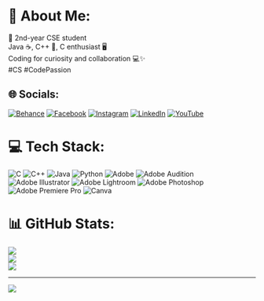# 💫 About Me:
👋 2nd-year CSE student<br>Java ☕, C++ 🚀, C enthusiast 🖥️<br>Coding for curiosity and collaboration 💻✨<br>#CS #CodePassion


## 🌐 Socials:
[![Behance](https://img.shields.io/badge/Behance-1769ff?logo=behance&logoColor=white)](https://behance.net/mahmoudhasan13) [![Facebook](https://img.shields.io/badge/Facebook-%231877F2.svg?logo=Facebook&logoColor=white)](https://facebook.com/mhbaws) [![Instagram](https://img.shields.io/badge/Instagram-%23E4405F.svg?logo=Instagram&logoColor=white)](https://instagram.com/mhbaws) [![LinkedIn](https://img.shields.io/badge/LinkedIn-%230077B5.svg?logo=linkedin&logoColor=white)](https://linkedin.com/in/mahmoud-hussain-a2a519245) [![YouTube](https://img.shields.io/badge/YouTube-%23FF0000.svg?logo=YouTube&logoColor=white)](https://youtube.com/@UCsJLfAAGY9RfEPK06aB-n7w) 

# 💻 Tech Stack:
![C](https://img.shields.io/badge/c-%2300599C.svg?style=for-the-badge&logo=c&logoColor=white) ![C++](https://img.shields.io/badge/c++-%2300599C.svg?style=for-the-badge&logo=c%2B%2B&logoColor=white) ![Java](https://img.shields.io/badge/java-%23ED8B00.svg?style=for-the-badge&logo=openjdk&logoColor=white) ![Python](https://img.shields.io/badge/python-3670A0?style=for-the-badge&logo=python&logoColor=ffdd54) ![Adobe](https://img.shields.io/badge/adobe-%23FF0000.svg?style=for-the-badge&logo=adobe&logoColor=white) ![Adobe Audition](https://img.shields.io/badge/Adobe%20Audition-9999FF.svg?style=for-the-badge&logo=Adobe%20Audition&logoColor=white) ![Adobe Illustrator](https://img.shields.io/badge/adobe%20illustrator-%23FF9A00.svg?style=for-the-badge&logo=adobe%20illustrator&logoColor=white) ![Adobe Lightroom](https://img.shields.io/badge/Adobe%20Lightroom-31A8FF.svg?style=for-the-badge&logo=Adobe%20Lightroom&logoColor=white) ![Adobe Photoshop](https://img.shields.io/badge/adobe%20photoshop-%2331A8FF.svg?style=for-the-badge&logo=adobe%20photoshop&logoColor=white) ![Adobe Premiere Pro](https://img.shields.io/badge/Adobe%20Premiere%20Pro-9999FF.svg?style=for-the-badge&logo=Adobe%20Premiere%20Pro&logoColor=white) ![Canva](https://img.shields.io/badge/Canva-%2300C4CC.svg?style=for-the-badge&logo=Canva&logoColor=white)
# 📊 GitHub Stats:
![](https://github-readme-stats.vercel.app/api?username=Mahmoud-Hussain&theme=radical&hide_border=true&include_all_commits=false&count_private=false)<br/>
![](https://github-readme-streak-stats.herokuapp.com/?user=Mahmoud-Hussain&theme=radical&hide_border=true)<br/>
![](https://github-readme-stats.vercel.app/api/top-langs/?username=Mahmoud-Hussain&theme=radical&hide_border=true&include_all_commits=false&count_private=false&layout=compact)

---
[![](https://visitcount.itsvg.in/api?id=Mahmoud-Hussain&icon=0&color=0)](https://visitcount.itsvg.in)

<!-- Proudly created with GPRM ( https://gprm.itsvg.in ) -->
